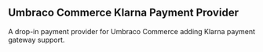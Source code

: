 ## Umbraco Commerce Klarna Payment Provider

A drop-in payment provider for Umbraco Commerce adding Klarna payment gateway support.
